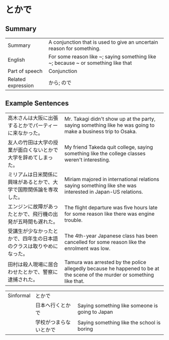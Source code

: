 # とかで

## Summary

<table><tr>   <td>Summary</td>   <td>A conjunction that is used to give an uncertain reason for something.</td></tr><tr>   <td>English</td>   <td>For some reason like ~; saying something like ~; because ~ or something like that</td></tr><tr>   <td>Part of speech</td>   <td>Conjunction</td></tr><tr>   <td>Related expression</td>   <td>から; ので</td></tr></table>

## Example Sentences

<table><tr>   <td>高木さんは大阪に出張するとかでパーティーに来なかった。</td>   <td>Mr. Takagi didn't show up at the party, saying something like he was going to make a business trip to Osaka.</td></tr><tr>   <td>友人の竹田は大学の授業が面白くないとかで大学を辞めてしまった。</td>   <td>My friend Takeda quit college, saying something like the college classes weren't interesting.</td></tr><tr>   <td>ミリアムは日米関係に興味があるとかで、大学で国際関係論を専攻した。</td>   <td>Miriam majored in international relations saying something like she was interested in Japan-US relations.</td></tr><tr>   <td>エンジンに故障があったとかで、飛行機の出発が五時間も遅れた。</td>   <td>The flight departure was five hours late for some reason like there was engine trouble.</td></tr><tr>   <td>受講生が少なかったとかで、四年生の日本語のクラスは取りやめになった。</td>   <td>The 4th-year Japanese class has been cancelled for some reason like the enrolment was low.</td></tr><tr>   <td>田村は殺人現場に居合わせたとかで、警察に逮捕された。</td>   <td>Tamura was arrested by the police allegedly because he happened to be at the scene of the murder or something like that.</td></tr></table>

<table class="table"><tbody><tr class="tr head"><td class="td"><span class="bold">Sinformal</span></td><td class="td"><span class="concept">とかで</span></td><td class="td"></td></tr><tr class="tr"><td class="td"></td><td class="td"><span>日本へ行く</span><span class="concept">とかで</span></td><td class="td"><span>Saying something like someone is going to Japan</span></td></tr><tr class="tr"><td class="td"></td><td class="td"><span>学校がつまらない</span><span class="concept">とかで</span></td><td class="td"><span>Saying something like the school is boring</span></td></tr></tbody></table>

